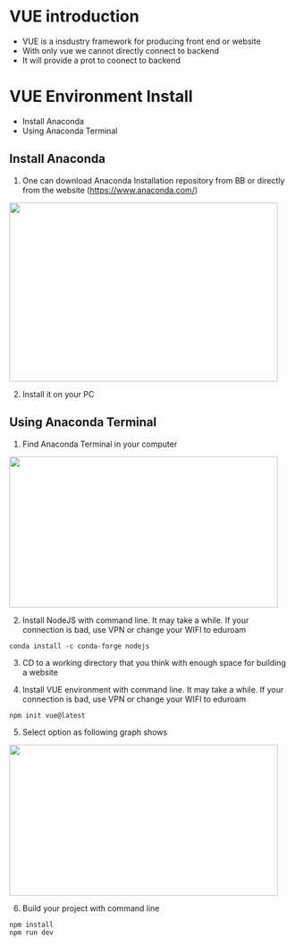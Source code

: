 # VUE introduction
- VUE is a insdustry framework for producing front end or website
- With only vue we cannot directly connect to backend
- It will provide a prot to coonect to backend

# VUE Environment Install
- Install Anaconda
- Using Anaconda Terminal

## Install Anaconda
1. One can download Anaconda Installation repository from BB or directly from the website (https://www.anaconda.com/)

<img src = https://user-images.githubusercontent.com/88835096/200160251-60e91c63-c930-4a00-89b4-db44230e31c9.png height = 320 width = 480>

2. Install it on your PC


## Using Anaconda Terminal
1. Find Anaconda Terminal in your computer
<img src = https://user-images.githubusercontent.com/88835096/200160401-a9710411-1c5b-46c9-91b4-fcb21fc816b2.png height = 270 width = 480>

2. Install NodeJS with command line. It may take a while. If your connection is bad, use VPN or change your WIFI to eduroam
``` shell
conda install -c conda-forge nodejs
```

3. CD to a working directory that you think with enough space for building a website

4. Install VUE environment with command line. It may take a while. If your connection is bad, use VPN or change your WIFI to eduroam
``` shell
npm init vue@latest
```

5. Select option as following graph shows
<img src = https://user-images.githubusercontent.com/88835096/200161292-4ca4d913-3596-4399-8812-dfa01329bfe1.jpg height = 270 width = 480>

6. Build your project with command line
```
npm install
npm run dev
```

